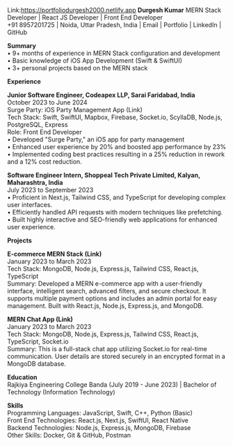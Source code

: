 Link:https://portfoliodurgesh2000.netlify.app
**Durgesh Kumar**
MERN Stack Developer | React JS Developer | Front End Developer  
+91 8957201725 | Noida, Uttar Pradesh, India | Email | Portfolio | LinkedIn | GitHub  

**Summary**  
• 9+ months of experience in MERN Stack configuration and development  
• Basic knowledge of iOS App Development (Swift & SwiftUI)  
• 3+ personal projects based on the MERN stack  

**Experience**  

**Junior Software Engineer, Codeapex LLP, Sarai Faridabad, India**  
October 2023 to June 2024  
Surge Party: iOS Party Management App (Link)  
Tech Stack: Swift, SwiftUI, Mapbox, Firebase, Socket.io, ScyllaDB, Node.js, PostgreSQL, Express  
Role: Front End Developer  
• Developed "Surge Party," an iOS app for party management  
• Enhanced user experience by 20% and boosted app performance by 23%  
• Implemented coding best practices resulting in a 25% reduction in rework and a 12% cost reduction.  

**Software Engineer Intern, Shoppeal Tech Private Limited, Kalyan, Maharashtra, India**  
July 2023 to September 2023  
• Proficient in Next.js, Tailwind CSS, and TypeScript for developing complex user interfaces.  
• Efficiently handled API requests with modern techniques like prefetching.  
• Built highly interactive and SEO-friendly web applications for enhanced user experience.  

**Projects**  

**E-commerce MERN Stack (Link)**  
January 2023 to March 2023  
Tech Stack: MongoDB, Node.js, Express.js, Tailwind CSS, React.js, TypeScript  
Summary: Developed a MERN e-commerce app with a user-friendly interface, intelligent search, advanced filters, and secure checkout. It supports multiple payment options and includes an admin portal for easy management. Built with React.js, Node.js, Express.js, and MongoDB.  

**MERN Chat App (Link)**  
January 2023 to March 2023  
Tech Stack: MongoDB, Node.js, Express.js, Tailwind CSS, React.js, TypeScript, Socket.io  
Summary: This is a full-stack chat app utilizing Socket.io for real-time communication. User details are stored securely in an encrypted format in a MongoDB database.  

**Education**  
Rajkiya Engineering College Banda (July 2019 - June 2023) | Bachelor of Technology (Information Technology)  

**Skills**  
Programming Languages: JavaScript, Swift, C++, Python (Basic)  
Front End Technologies: React.js, Next.js, SwiftUI, React Native  
Backend Technologies: Node.js, Express.js, MongoDB, Firebase  
Other Skills: Docker, Git & GitHub, Postman  
